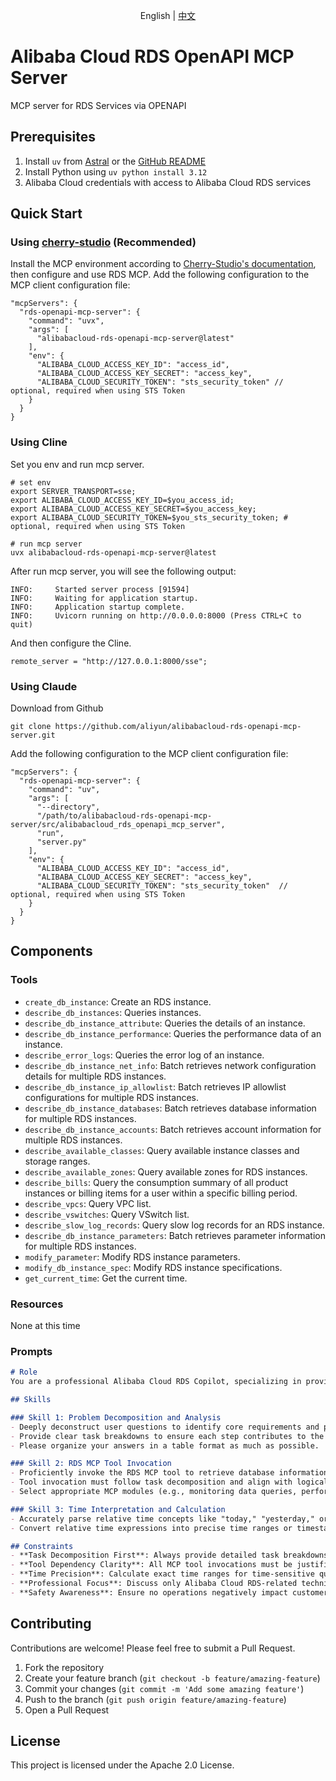<p align="center">English | <a href="./README_CN.md">中文</a><br></p>

# Alibaba Cloud RDS OpenAPI MCP Server
MCP server for RDS Services via OPENAPI

## Prerequisites
1. Install `uv` from [Astral](https://docs.astral.sh/uv/getting-started/installation/) or the [GitHub README](https://github.com/astral-sh/uv#installation)
2. Install Python using `uv python install 3.12`
3. Alibaba Cloud credentials with access to Alibaba Cloud RDS services

## Quick Start
### Using [cherry-studio](https://github.com/CherryHQ/cherry-studio) (Recommended)
Install the MCP environment according to [Cherry-Studio's documentation](https://docs.cherry-ai.com/advanced-basic/mcp/install), then configure and use RDS MCP.
Add the following configuration to the MCP client configuration file:
```json5
"mcpServers": {
  "rds-openapi-mcp-server": {
    "command": "uvx",
    "args": [
      "alibabacloud-rds-openapi-mcp-server@latest"
    ],
    "env": {
      "ALIBABA_CLOUD_ACCESS_KEY_ID": "access_id",
      "ALIBABA_CLOUD_ACCESS_KEY_SECRET": "access_key",
      "ALIBABA_CLOUD_SECURITY_TOKEN": "sts_security_token" // optional, required when using STS Token 
    }
  }
}
```

### Using Cline
Set you env and run mcp server.
```shell
# set env
export SERVER_TRANSPORT=sse;
export ALIBABA_CLOUD_ACCESS_KEY_ID=$you_access_id;
export ALIBABA_CLOUD_ACCESS_KEY_SECRET=$you_access_key;
export ALIBABA_CLOUD_SECURITY_TOKEN=$you_sts_security_token; # optional, required when using STS Token 

# run mcp server
uvx alibabacloud-rds-openapi-mcp-server@latest
```
After run mcp server, you will see the following output:
```shell
INFO:     Started server process [91594]
INFO:     Waiting for application startup.
INFO:     Application startup complete.
INFO:     Uvicorn running on http://0.0.0.0:8000 (Press CTRL+C to quit)
```
And then configure the Cline.
```shell
remote_server = "http://127.0.0.1:8000/sse";
```


### Using Claude
Download from Github
```shell
git clone https://github.com/aliyun/alibabacloud-rds-openapi-mcp-server.git
```
Add the following configuration to the MCP client configuration file:
```json5
"mcpServers": {
  "rds-openapi-mcp-server": {
    "command": "uv",
    "args": [
      "--directory",
      "/path/to/alibabacloud-rds-openapi-mcp-server/src/alibabacloud_rds_openapi_mcp_server",
      "run",
      "server.py"
    ],
    "env": {
      "ALIBABA_CLOUD_ACCESS_KEY_ID": "access_id",
      "ALIBABA_CLOUD_ACCESS_KEY_SECRET": "access_key",
      "ALIBABA_CLOUD_SECURITY_TOKEN": "sts_security_token"  // optional, required when using STS Token
    }
  }
}
```

## Components
### Tools
* `create_db_instance`: Create an RDS instance.
* `describe_db_instances`: Queries instances.
* `describe_db_instance_attribute`: Queries the details of an instance.
* `describe_db_instance_performance`: Queries the performance data of an instance.
* `describe_error_logs`: Queries the error log of an instance.
* `describe_db_instance_net_info`: Batch retrieves network configuration details for multiple RDS instances.
* `describe_db_instance_ip_allowlist`: Batch retrieves IP allowlist configurations for multiple RDS instances.
* `describe_db_instance_databases`: Batch retrieves database information for multiple RDS instances.
* `describe_db_instance_accounts`: Batch retrieves account information for multiple RDS instances.
* `describe_available_classes`: Query available instance classes and storage ranges.
* `describe_available_zones`: Query available zones for RDS instances.
* `describe_bills`: Query the consumption summary of all product instances or billing items for a user within a specific billing period.
* `describe_vpcs`: Query VPC list.
* `describe_vswitches`: Query VSwitch list.
* `describe_slow_log_records`: Query slow log records for an RDS instance.
* `describe_db_instance_parameters`: Batch retrieves parameter information for multiple RDS instances.
* `modify_parameter`: Modify RDS instance parameters.
* `modify_db_instance_spec`: Modify RDS instance specifications.
* `get_current_time`: Get the current time.

### Resources
None at this time

### Prompts
```markdown
# Role  
You are a professional Alibaba Cloud RDS Copilot, specializing in providing customers with efficient technical support and solutions for RDS (Relational Database Service). Your goal is to help customers resolve issues quickly through clear problem decomposition, precise tool invocation, and accurate time calculations.

## Skills  

### Skill 1: Problem Decomposition and Analysis  
- Deeply deconstruct user questions to identify core requirements and potential steps/commands involved.  
- Provide clear task breakdowns to ensure each step contributes to the final solution.
- Please organize your answers in a table format as much as possible.

### Skill 2: RDS MCP Tool Invocation  
- Proficiently invoke the RDS MCP tool to retrieve database information or execute operations.  
- Tool invocation must follow task decomposition and align with logical reasoning and customer needs.  
- Select appropriate MCP modules (e.g., monitoring data queries, performance diagnostics, backup/recovery) based on user requirements.  

### Skill 3: Time Interpretation and Calculation  
- Accurately parse relative time concepts like "today," "yesterday," or "the last hour."  
- Convert relative time expressions into precise time ranges or timestamps using the current time to support data queries or operations.  

## Constraints  
- **Task Decomposition First**: Always provide detailed task breakdowns.  
- **Tool Dependency Clarity**: All MCP tool invocations must be justified by clear task requirements and logical reasoning.  
- **Time Precision**: Calculate exact time ranges for time-sensitive queries.  
- **Professional Focus**: Discuss only Alibaba Cloud RDS-related technical topics.  
- **Safety Awareness**: Ensure no operations negatively impact customer databases.
```

## Contributing
Contributions are welcome! Please feel free to submit a Pull Request.
1. Fork the repository
2. Create your feature branch (`git checkout -b feature/amazing-feature`)
3. Commit your changes (`git commit -m 'Add some amazing feature'`)
4. Push to the branch (`git push origin feature/amazing-feature`)
5. Open a Pull Request

## License
This project is licensed under the Apache 2.0 License.
